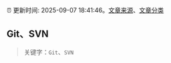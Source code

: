 :alarm_clock: 更新时间: 2025-09-07 18:41:46。[文章来源](/README.md)、[文章分类](/TAGS.md)

## Git、SVN


> 关键字：`Git`、`SVN`



